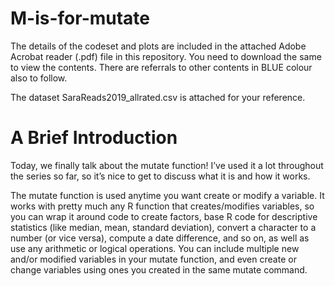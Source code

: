 # M-is-for-mutate

The details of the codeset and plots are included in the attached Adobe Acrobat reader (.pdf) file in this repository. 
You need to download the same to view the contents. There are referrals to other contents in BLUE colour also to follow.

The dataset SaraReads2019_allrated.csv is attached for your reference.

A Brief Introduction
=====================
Today, we finally talk about the mutate function! I’ve used it a lot throughout the series so far, so it’s nice to get to discuss what it is and how it works.

The mutate function is used anytime you want create or modify a variable. It works with pretty much any R function that creates/modifies variables, so you can wrap it around code to create factors, base R code for descriptive statistics (like median, mean, standard deviation), convert a character to a number (or vice versa), compute a date difference, and so on, as well as use any arithmetic or logical operations. You can include multiple new and/or modified variables in your mutate function, and even create or change variables using ones you created in the same mutate command. 
